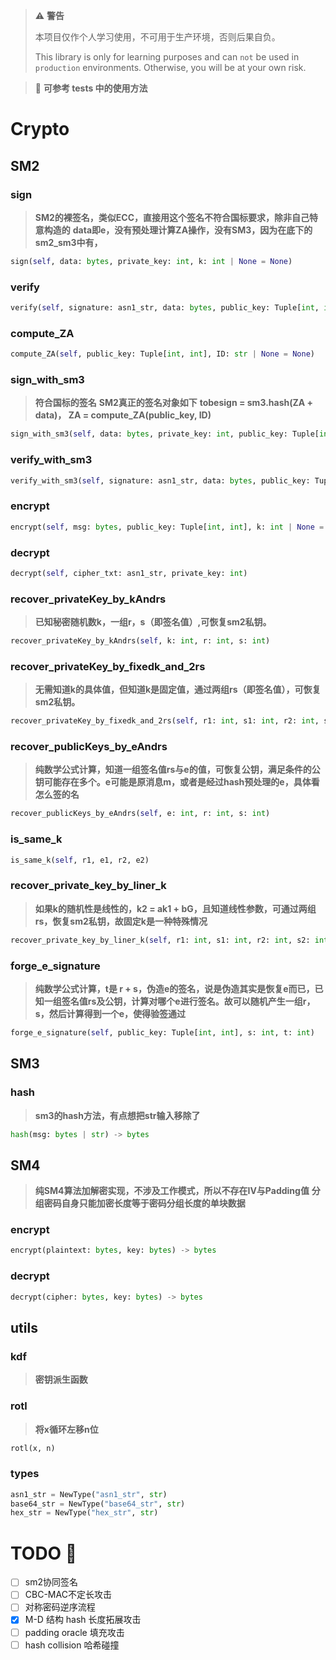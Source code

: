 > :warning: **警告**
>
> 本项目仅作个人学习使用，不可用于生产环境，否则后果自负。
>
> This library is only for learning purposes and can ```not``` be used in ```production``` environments. Otherwise, you will be at your own risk.

> :memo: **可参考 tests 中的使用方法**

# Crypto
## SM2
### sign
> **SM2的裸签名，类似ECC，直接用这个签名不符合国标要求，除非自己特意构造的**
> **data即e，没有预处理计算ZA操作，没有SM3，因为在底下的sm2_sm3中有，**
```python
sign(self, data: bytes, private_key: int, k: int | None = None)
```

### verify
```python
verify(self, signature: asn1_str, data: bytes, public_key: Tuple[int, int])
```

### compute_ZA
```python
compute_ZA(self, public_key: Tuple[int, int], ID: str | None = None)
```

### sign_with_sm3
> **符合国标的签名**
> **SM2真正的签名对象如下**
> **tobesign = sm3.hash(ZA + data)， ZA = compute_ZA(public_key, ID)**
```python
sign_with_sm3(self, data: bytes, private_key: int, public_key: Tuple[int, int], ID: str | None = None, randomk: int | None = None)
```

### verify_with_sm3
```python
verify_with_sm3(self, signature: asn1_str, data: bytes, public_key: Tuple[int, int], ID: str | None = None)
```

### encrypt
```python
encrypt(self, msg: bytes, public_key: Tuple[int, int], k: int | None = None)
```

### decrypt
```python
decrypt(self, cipher_txt: asn1_str, private_key: int)
```

### recover_privateKey_by_kAndrs
> **已知秘密随机数k，一组r，s（即签名值）,可恢复sm2私钥。**
```python
recover_privateKey_by_kAndrs(self, k: int, r: int, s: int)
```

### recover_privateKey_by_fixedk_and_2rs
> **无需知道k的具体值，但知道k是固定值，通过两组rs（即签名值），可恢复sm2私钥。**
```python
recover_privateKey_by_fixedk_and_2rs(self, r1: int, s1: int, r2: int, s2: int)
```

### recover_publicKeys_by_eAndrs
> **纯数学公式计算，知道一组签名值rs与e的值，可恢复公钥，满足条件的公钥可能存在多个。e可能是原消息m，或者是经过hash预处理的e，具体看怎么签的名**
```python
recover_publicKeys_by_eAndrs(self, e: int, r: int, s: int)
```

### is_same_k
```python
is_same_k(self, r1, e1, r2, e2)
```

### recover_private_key_by_liner_k
> **如果k的随机性是线性的，k2 = ak1 + bG，且知道线性参数，可通过两组rs，恢复sm2私钥，故固定k是一种特殊情况**
```python
recover_private_key_by_liner_k(self, r1: int, s1: int, r2: int, s2: int, a: int, b: int)
```

### forge_e_signature
> **纯数学公式计算，t是 r + s，伪造e的签名，说是伪造其实是恢复e而已，已知一组签名值rs及公钥，计算对哪个e进行签名。故可以随机产生一组r，s，然后计算得到一个e，使得验签通过**
```python
forge_e_signature(self, public_key: Tuple[int, int], s: int, t: int)
```

## SM3
### hash
> **sm3的hash方法，有点想把str输入移除了**
```python
hash(msg: bytes | str) -> bytes
```

## SM4
> **纯SM4算法加解密实现，不涉及工作模式，所以不存在IV与Padding值**
> **分组密码自身只能加密长度等于密码分组长度的单块数据**
### encrypt
```python
encrypt(plaintext: bytes, key: bytes) -> bytes
```

### decrypt
```python
decrypt(cipher: bytes, key: bytes) -> bytes
```

## utils
### kdf
> **密钥派生函数**

### rotl
> **将x循环左移n位**
```python
rotl(x, n)
```

### types
```python
asn1_str = NewType("asn1_str", str)
base64_str = NewType("base64_str", str)
hex_str = NewType("hex_str", str)
```

# TODO :dart:
- [ ] sm2协同签名
- [ ] CBC-MAC不定长攻击
- [ ] 对称密码逆序流程
- [x] M-D 结构 hash 长度拓展攻击
- [ ] padding oracle 填充攻击
- [ ] hash collision 哈希碰撞
